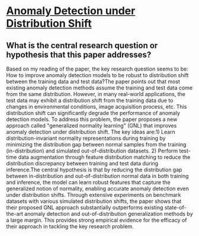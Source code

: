 # [Anomaly Detection under Distribution Shift](https://arxiv.org/abs/2303.13845)

## What is the central research question or hypothesis that this paper addresses?

 Based on my reading of the paper, the key research question seems to be: How to improve anomaly detection models to be robust to distribution shift between the training data and test data?The paper points out that most existing anomaly detection methods assume the training and test data come from the same distribution. However, in many real-world applications, the test data may exhibit a distribution shift from the training data due to changes in environmental conditions, image acquisition process, etc. This distribution shift can significantly degrade the performance of anomaly detection models. To address this problem, the paper proposes a new approach called "generalized normality learning" (GNL) that improves anomaly detection under distribution shift. The key ideas are:1) Learn distribution-invariant normality representations during training by minimizing the distribution gap between normal samples from the training (in-distribution) and simulated out-of-distribution datasets. 2) Perform test-time data augmentation through feature distribution matching to reduce the distribution discrepancy between training and test data during inference.The central hypothesis is that by reducing the distribution gap between in-distribution and out-of-distribution normal data in both training and inference, the model can learn robust features that capture the generalized notion of normality, enabling accurate anomaly detection even under distribution shifts. Through extensive experiments on benchmark datasets with various simulated distribution shifts, the paper shows that their proposed GNL approach substantially outperforms existing state-of-the-art anomaly detection and out-of-distribution generalization methods by a large margin. This provides strong empirical evidence for the efficacy of their approach in tackling the key research problem.
